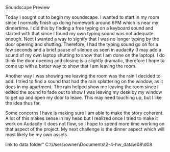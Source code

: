 Soundscape Preview

Today I sought out to begin my soundscape. I wanted to start in my room since I normally finish up doing homework around 6PM which is near my dinnertime. I did this by finding a free typing on a keyboard sound and started with that since I found my own typing sound was not adequate enough. Next I wanted a way to signify that I was no longer typing by the door opening and shutting. Therefore, I had the typing sound go on for a few seconds and a brief pause of silence as seen in audacity (I may add a sound of my own laptop shutting to show that I am done on the laptop). I do think the door opening and closing is a slightly dramatic, therefore I hope to come up with a better way to show that I am leaving the room.

Another way I was showing me leaving the room was the rain I decided to add. I tried to find a sound that had the rain splattering on the window, as it does in my apartment. The rain helped show me leaving the room since I edited the sound to fade out to show I was leaving my desk by my window to get up and open my door to leave. This may need touching up, but I like the idea thus far.

Some concerns I have is making sure I am able to make the story coherent. A lot of this makes sense in my head but I realized once I tried to make it work on Audacity it does not flow, so I hope to spend more time working on that aspect of the project. My next challenge is the dinner aspect which will most likely be my own assets.

link to data folder" C:\Users\owner\Documents\2-4-hw_data\e08\d08

